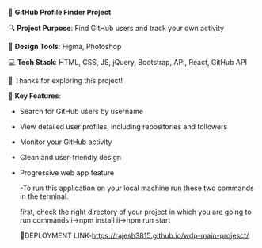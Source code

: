 🚀 **GitHub Profile Finder Project**

🔍 **Project Purpose**: Find GitHub users and track your own activity

🎨 **Design Tools**: Figma, Photoshop

💻 **Tech Stack**: HTML, CSS, JS, jQuery, Bootstrap, API, React, GitHub API

🙌 Thanks for exploring this project!

🚀 **Key Features**:

- Search for GitHub users by username
- View detailed user profiles, including repositories and followers
- Monitor your GitHub activity
- Clean and user-friendly design
- Progressive web app feature

  -To run this application on your local machine run these two commands in the terminal.
  
  first, check the right directory of your project in which you are going to run commands
  i->npm install
  ii->npm run start

  🚴DEPLOYMENT LINK-https://rajesh3815.github.io/wdp-main-projesct/
  
